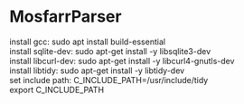 # MosfarrParser
install gcc: sudo apt install build-essential\
install sqlite-dev: sudo apt-get install -y libsqlite3-dev\
install libcurl-dev: sudo apt-get install -y libcurl4-gnutls-dev\
install libtidy: sudo apt-get install -y libtidy-dev\
set include path: C_INCLUDE_PATH=/usr/include/tidy\
export C_INCLUDE_PATH 
